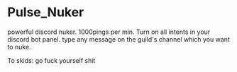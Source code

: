 # Pulse_Nuker
powerful discord nuker. 1000pings per min.
Turn on all intents in your discord bot panel.
type any message on the guild's channel which you want to nuke.

To skids: go fuck yourself shit
